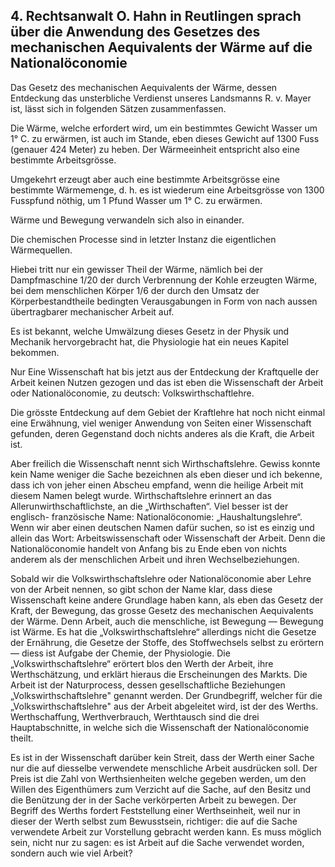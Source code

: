 ## 4. Rechtsanwalt O. Hahn in Reutlingen sprach über die Anwendung des Gesetzes des mechanischen Aequivalents der Wärme auf die Nationalöconomie

Das Gesetz des mechanischen Aequivalents der Wärme, dessen Entdeckung das unsterbliche Verdienst unseres Landsmanns R. v. Mayer ist, lässt sich in folgenden Sätzen zusammenfassen.

Die Wärme, welche erfordert wird, um ein bestimmtes Gewicht Wasser um 1° C. zu erwärmen, ist auch im Stande, eben dieses Gewicht auf 1300 Fuss (genauer 424 Meter) zu heben. Der Wärmeeinheit entspricht also eine bestimmte Arbeitsgrösse.

Umgekehrt erzeugt aber auch eine bestimmte Arbeitsgrösse eine bestimmte Wärmemenge, d. h. es ist wiederum eine Arbeitsgrösse von 1300 Fusspfund nöthig, um 1 Pfund Wasser um 1° C. zu erwärmen.

Wärme und Bewegung verwandeln sich also in einander.

Die chemischen Processe sind in letzter Instanz die eigentlichen Wärmequellen.

Hiebei tritt nur ein gewisser Theil der Wärme, nämlich bei der Dampfmaschine 1/20 der durch Verbrennung der Kohle erzeugten Wärme, bei dem menschlichen Körper 1/6 der durch den Umsatz der Körperbestandtheile bedingten Verausgabungen in Form von nach aussen übertragbarer mechanischer Arbeit auf.

Es ist bekannt, welche Umwälzung dieses Gesetz in der Physik und Mechanik hervorgebracht hat, die Physiologie hat ein neues Kapitel bekommen.

Nur Eine Wissenschaft hat bis jetzt aus der Entdeckung der Kraftquelle der Arbeit keinen Nutzen gezogen und das ist eben die Wissenschaft der Arbeit oder Nationalöconomie, zu deutsch: Volkswirthschaftlehre.

Die grösste Entdeckung auf dem Gebiet der Kraftlehre hat noch nicht einmal eine Erwähnung, viel weniger Anwendung von Seiten einer Wissenschaft gefunden, deren Gegenstand doch nichts anderes als die Kraft, die Arbeit ist.

Aber freilich die Wissenschaft nennt sich Wirthschaftslehre. Gewiss konnte kein Name weniger die Sache bezeichnen als eben dieser und ich bekenne, dass ich von jeher einen Abscheu empfand, wenn die heilige Arbeit mit diesem Namen belegt wurde. Wirthschaftslehre erinnert an das Allerunwirthschaftlichste, an die „Wirthschaften“. Viel besser ist der englisch- französische Name: Nationalöconomie: „Haushaltungslehre“. Wenn wir aber einen deutschen Namen dafür suchen, so ist es einzig und allein das Wort: Arbeitswissenschaft oder Wissenschaft der Arbeit. Denn die Nationalöconomie handelt von Anfang bis zu Ende eben von nichts anderem als der menschlichen Arbeit und ihren Wechselbeziehungen.

Sobald wir die Volkswirthschaftslehre oder Nationalöconomie aber Lehre von der Arbeit nennen, so gibt schon der Name klar, dass diese Wissenschaft keine andere Grundlage haben kann, als eben das Gesetz der Kraft, der Bewegung, das grosse Gesetz des mechanischen Aequivalents der Wärme. Denn Arbeit, auch die menschliche, ist Bewegung — Bewegung ist Wärme. Es hat die „Volkswirthschaftslehre“ allerdings nicht die Gesetze der Ernährung, die Gesetze der Stoffe, des Stoffwechsels selbst zu erörtern — diess ist Aufgabe der Chemie, der Physiologie. Die „Volkswirthschaftslehre“ erörtert blos den Werth der Arbeit, ihre Werthschätzung, und erklärt hieraus die Erscheinungen des Markts. Die Arbeit ist der Naturprocess, dessen gesellschaftliche Beziehungen „Volkswirthschaftslehre" genannt werden. Der Grundbegriff, welcher für die „Volkswirthschaftslehre" aus der Arbeit abgeleitet wird, ist der des Werths. Werthschaffung, Werthverbrauch, Werthtausch sind die drei Hauptabschnitte, in welche sich die Wissenschaft der Nationalöconomie theilt.

Es ist in der Wissenschaft darüber kein Streit, dass der Werth einer Sache nur die auf diesselbe verwendete menschliche Arbeit ausdrücken soll. Der Preis ist die Zahl von Werthsienheiten welche gegeben werden, um den Willen des Eigenthümers zum Verzicht auf die Sache, auf den Besitz und die Benützung der in der Sache verkörperten Arbeit zu bewegen. Der Begriff des Werths fordert Feststellung einer Werthseinheit, weil nur in dieser der Werth selbst zum Bewusstsein, richtiger: die auf die Sache verwendete Arbeit zur Vorstellung gebracht werden kann. Es muss möglich sein, nicht nur zu sagen: es ist Arbeit auf die Sache verwendet worden, sondern auch wie viel Arbeit?
